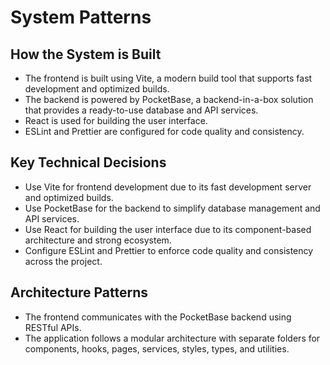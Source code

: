# System Patterns

## How the System is Built
- The frontend is built using Vite, a modern build tool that supports fast development and optimized builds.
- The backend is powered by PocketBase, a backend-in-a-box solution that provides a ready-to-use database and API services.
- React is used for building the user interface.
- ESLint and Prettier are configured for code quality and consistency.

## Key Technical Decisions
- Use Vite for frontend development due to its fast development server and optimized builds.
- Use PocketBase for the backend to simplify database management and API services.
- Use React for building the user interface due to its component-based architecture and strong ecosystem.
- Configure ESLint and Prettier to enforce code quality and consistency across the project.

## Architecture Patterns
- The frontend communicates with the PocketBase backend using RESTful APIs.
- The application follows a modular architecture with separate folders for components, hooks, pages, services, styles, types, and utilities.
